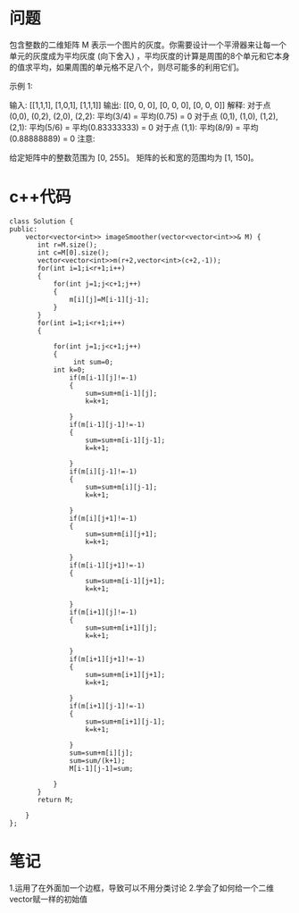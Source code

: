 # 问题
包含整数的二维矩阵 M 表示一个图片的灰度。你需要设计一个平滑器来让每一个单元的灰度成为平均灰度 (向下舍入) ，平均灰度的计算是周围的8个单元和它本身的值求平均，如果周围的单元格不足八个，则尽可能多的利用它们。

示例 1:

输入:
[[1,1,1],
 [1,0,1],
 [1,1,1]]
输出:
[[0, 0, 0],
 [0, 0, 0],
 [0, 0, 0]]
解释:
对于点 (0,0), (0,2), (2,0), (2,2): 平均(3/4) = 平均(0.75) = 0
对于点 (0,1), (1,0), (1,2), (2,1): 平均(5/6) = 平均(0.83333333) = 0
对于点 (1,1): 平均(8/9) = 平均(0.88888889) = 0
注意:

给定矩阵中的整数范围为 [0, 255]。
矩阵的长和宽的范围均为 [1, 150]。
# c++代码
```
class Solution {
public:
    vector<vector<int>> imageSmoother(vector<vector<int>>& M) {
       int r=M.size();
       int c=M[0].size();
       vector<vector<int>>m(r+2,vector<int>(c+2,-1));
       for(int i=1;i<r+1;i++)
       {
           for(int j=1;j<c+1;j++)
           {
               m[i][j]=M[i-1][j-1];
           }
       }
       for(int i=1;i<r+1;i++)
       {
          
           for(int j=1;j<c+1;j++)
           {
                int sum=0;
           int k=0;
               if(m[i-1][j]!=-1)
               {
                   sum=sum+m[i-1][j];
                   k=k+1;

               }
               if(m[i-1][j-1]!=-1)
               {
                   sum=sum+m[i-1][j-1];
                   k=k+1;

               }
               if(m[i][j-1]!=-1)
               {
                   sum=sum+m[i][j-1];
                   k=k+1;

               }
               if(m[i][j+1]!=-1)
               {
                   sum=sum+m[i][j+1];
                   k=k+1;

               }
               if(m[i-1][j+1]!=-1)
               {
                   sum=sum+m[i-1][j+1];
                   k=k+1;

               }
               if(m[i+1][j]!=-1)
               {
                   sum=sum+m[i+1][j];
                   k=k+1;

               }
               if(m[i+1][j+1]!=-1)
               {
                   sum=sum+m[i+1][j+1];
                   k=k+1;

               }
               if(m[i+1][j-1]!=-1)
               {
                   sum=sum+m[i+1][j-1];
                   k=k+1;

               }
               sum=sum+m[i][j];
               sum=sum/(k+1);
               M[i-1][j-1]=sum;

           }
       }
       return M;

    }
};
```
# 笔记
1.运用了在外面加一个边框，导致可以不用分类讨论
2.学会了如何给一个二维vector赋一样的初始值
